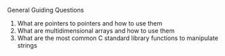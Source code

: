 General Guiding Questions
1. What are pointers to pointers and how to use them
2. What are multidimensional arrays and how to use them
3. What are the most common C standard library functions to manipulate strings
